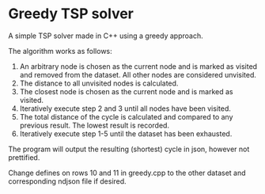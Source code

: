 # Greedy TSP solver
A simple TSP solver made in C++ using a greedy approach.

The algorithm works as follows:

1. An arbitrary node is chosen as the current node and is marked as visited and removed
from the dataset. All other nodes are considered unvisited.
2. The distance to all unvisited nodes is calculated.
3. The closest node is chosen as the current node and is marked as visited.
4. Iteratively execute step 2 and 3 until all nodes have been visited.
5. The total distance of the cycle is calculated and compared to any previous result.
The lowest result is recorded.
6. Iteratively execute step 1-5 until the dataset has been exhausted.

The program will output the resulting (shortest) cycle in json, however not prettified.

Change defines on rows 10 and 11 in greedy.cpp to the other dataset and corresponding ndjson file if desired.
